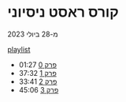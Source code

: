 # קורס ראסט ניסיוני

מ-28 ביולי 2023


[playlist](https://www.youtube.com/playlist?list=PLm2NBp4tb5F0GfrV8DSxwDn2I88D3gcc7)

* [פרק 0](./experimental-rust-course-0.md) 01:27
* [פרק 1](./experimental-rust-course-1.md) 37:32
* [פרק 2](./experimental-rust-course-2.md) 33:41
* [פרק 3](./experimental-rust-course-3.md) 45:06
